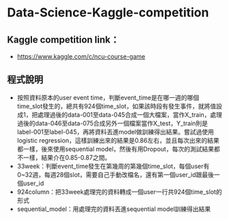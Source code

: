 # Data-Science-Kaggle-competition
## Kaggle competition link：
* https://www.kaggle.com/c/ncu-course-game

## 程式說明
* 按照資料原本的user event time，判斷event_time是在哪一週的哪個time_slot發生的，總共有924個time_slot，如果該時段有發生事件，就將值設成1，把處理過後的data-001至data-045合成一個大檔案，當作X_train，處理過後的data-046至data-075合成另外一個檔案當作X_test，Y_train則是label-001至label-045，再將資料丟進model做訓練得出結果。嘗試過使用logistic regression，這樣訓練出來的結果是0.86左右，並且每次出來的結果都一樣，後來使用sequential model，然後有用Dropout，每次的測試結果都不一樣，結果介在0.85-0.87之間。
* 33week：判斷event_time發生在第幾周的第幾個time_slot，每個user有0~32週，每週28個slot，需要自己手動改檔名，還有第一個user_id跟最後一個user_id
* 924column：把33week處理完的資料轉成一個user一行共924個time_slot的形式
* sequential_model：用處理完的資料丟進sequential model訓練得出結果
